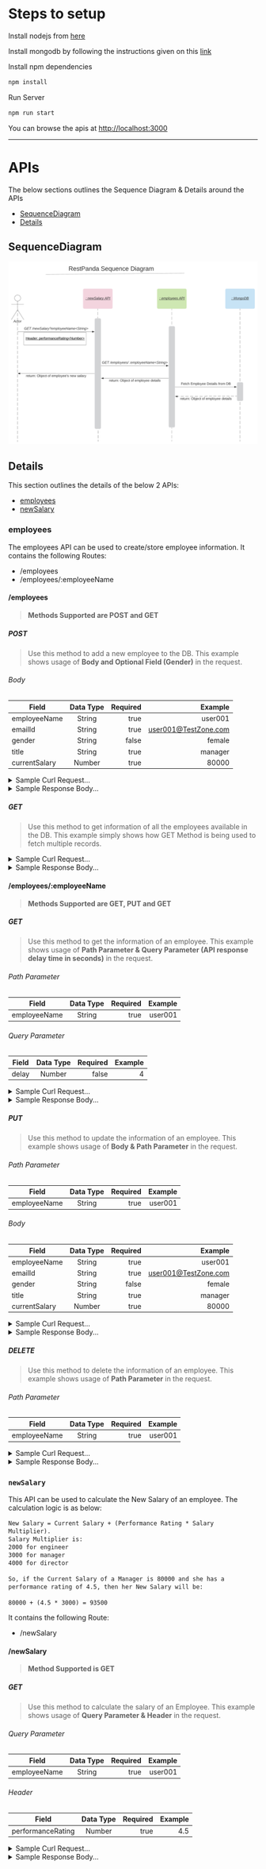 # Steps to setup


Install nodejs from [here]

Install mongodb by following the instructions given on this [link]

Install npm dependencies

```bash
npm install
```

Run Server

```bash
npm run start
```

You can browse the apis at <http://localhost:3000>

____________________________________

# APIs


The below sections outlines the Sequence Diagram & Details around the APIs

* [SequenceDiagram](#sequenceDiagram)
* [Details](#details)


## SequenceDiagram

![api_sequence_diagram](assets/images/api_sequence_diagram.png)


## Details

This section outlines the details of the below 2 APIs:

* [employees](#employees)
* [newSalary](#newSalary)

### employees

The employees API can be used to create/store employee information. It contains the following Routes:

* /employees
* /employees/:employeeName

#### /employees

<!-- /employees -->

> **Methods Supported are POST and GET**

##### POST

> Use this method to add a new employee to the DB. This example shows usage of **Body and Optional Field (Gender)** in the request.


###### Body

| Field         | Data Type | Required | Example              |
| ------------- |:---------:| --------:| --------------------:|
| employeeName  | String    | true     | user001              |
| emailId       | String    | true     | user001@TestZone.com |
| gender        | String    | false    | female               |
| title         | String    | true     | manager              |
| currentSalary | Number    | true     | 80000                |

<details>
<summary> Sample Curl Request...</summary>
<p>

```
curl --location --request POST 'http://localhost:3000/employees' \
--header 'Content-Type: application/json' \
--data-raw '{
    "employeeName": "user001",
    "emailId": "user001@TestZone.com",
    "gender": "female",
    "title": "manager",
    "currentSalary": 80000
}'
```

</p>
</details>


<details>
<summary>Sample Response Body...</summary>
<p>

```
{
    "_id": "5e7115d803b7cc50f8f93863",
    "employeeName": "user001",
    "emailId": "user001@TestZone.com",
    "gender": "female",
    "title": "manager",
    "currentSalary": 80000,
    "createdAt": "2020-03-17T18:24:24.365Z",
    "updatedAt": "2020-03-17T18:24:24.365Z",
    "__v": 0
}
```

</p>
</details>


##### GET

> Use this method to get information of all the employees available in the DB. This example simply shows how GET Method is being used to fetch multiple records.

<details>
<summary>Sample Curl Request...</summary>
<p>

```
curl --location --request GET 'http://localhost:3000/employees' \
--header 'Content-Type: application/json'
```

</p>
</details>

<details>
<summary>Sample Response Body...</summary>
<p>

```
[
    {
        "_id": "5e7115d803b7cc50f8f93863",
        "employeeName": "user001",
        "emailId": "user001@TestZone.com",
        "gender": "80000",
        "title": "manager",
        "currentSalary": 80000,
        "createdAt": "2020-03-17T18:24:24.365Z",
        "updatedAt": "2020-03-17T18:24:24.365Z",
        "__v": 0
    },
        {
        "_id": "5e7115d803b7cc50f8f93863",
        "employeeName": "user002",
        "emailId": "user002@TestZone.com",
        "gender": "male",
        "title": "engineer",
        "currentSalary": 60000,
        "createdAt": "2020-03-17T18:17:24.365Z",
        "updatedAt": "2020-03-17T18:17:24.365Z",
        "__v": 0
    },

]
```

</p>
</details>

#### /employees/:employeeName

> **Methods Supported are GET, PUT and GET**

##### GET

> Use this method to get the information of an employee. This example shows usage of **Path Parameter & Query Parameter (API response delay time in seconds)** in the request.

###### Path Parameter

| Field         | Data Type | Required | Example |
| ------------- |:---------:| --------:| -------:|
| employeeName  | String    | true     | user001 |

###### Query Parameter

| Field  | Data Type | Required | Example |
| ------ |:---------:| --------:| -------:|
| delay  | Number    | false    | 4       |

<details>
<summary>Sample Curl Request...</summary>
<p>

```
curl --location --request GET 'http://localhost:3000/employees/user001?delay=4' \
--header 'Content-Type: application/json'
```

</p>
</details>

<details>
<summary>Sample Response Body...</summary>
<p>

```
{
    "_id": "5e7115d803b7cc50f8f93863",
    "employeeName": "user001",
    "emailId": "user001@TestZone.com",
    "gender": "female",
    "title": "manager",
    "currentSalary": 80000,
    "createdAt": "2020-03-17T18:24:24.365Z",
    "updatedAt": "2020-03-17T18:24:24.365Z",
    "__v": 0
}
```

</p>
</details>

##### PUT

> Use this method to update the information of an employee. This example shows usage of **Body & Path Parameter** in the request.

###### Path Parameter

| Field         | Data Type | Required | Example |
| ------------- |:---------:| --------:| -------:|
| employeeName  | String    | true     | user001 |

###### Body

| Field         | Data Type | Required | Example              |
| ------------- |:---------:| --------:| --------------------:|
| employeeName  | String    | true     | user001              |
| emailId       | String    | true     | user001@TestZone.com |
| gender        | String    | false    | female               |
| title         | String    | true     | manager              |
| currentSalary | Number    | true     | 80000                |

<details>
<summary> Sample Curl Request...</summary>
<p>

```
curl --location --request PUT 'http://localhost:3000/employees/user001' \
--header 'Content-Type: application/json' \
--data-raw '{
    "employeeName": "user001",
    "emailId": "user001@TestZone.com",
    "gender": "female",
    "title": "director",
    "currentSalary": 100000
}'
```

</p>
</details>

<details>
<summary>Sample Response Body...</summary>
<p>

```
{
    "_id": "5e7115d803b7cc50f8f93863",
    "employeeName": "user001",
    "emailId": "user001@TestZone.com",
    "gender": "female",
    "title": "director",
    "currentSalary": 100000,
    "createdAt": "2020-03-17T18:24:24.365Z",
    "updatedAt": "2020-03-20T20:50:03.590Z",
    "__v": 0
}
```

</p>
</details>

##### DELETE

> Use this method to delete the information of an employee. This example shows usage of **Path Parameter** in the request.

###### Path Parameter

| Field         | Data Type | Required | Example |
| ------------- |:---------:| --------:| -------:|
| employeeName  | String    | true     | user001 |

<details>
<summary> Sample Curl Request...</summary>
<p>

```
curl --location --request DELETE 'http://localhost:3000/employees/user001' \
--header 'Content-Type: application/json'
```

</p>
</details>

<details>
<summary>Sample Response Body...</summary>
<p>

```
{
    "message": "Employee deleted successfully!"
}
```

</p>
</details>

### `newSalary`
This API can be used to calculate the New Salary of an employee. The calculation logic is as below:

```
New Salary = Current Salary + (Performance Rating * Salary Multiplier). 
Salary Multiplier is:
2000 for engineer
3000 for manager
4000 for director

So, if the Current Salary of a Manager is 80000 and she has a performance rating of 4.5, then her New Salary will be:

80000 + (4.5 * 3000) = 93500
```

It contains the following Route:

* /newSalary

#### /newSalary

> **Method Supported is GET**

##### GET

> Use this method to calculate the salary of an Employee. This example shows usage of **Query Parameter & Header** in the request.

###### Query Parameter

| Field         | Data Type | Required  | Example |
| ------------- |:---------:| ---------:| -------:|
| employeeName  | String    | true      | user001 |

###### Header

| Field              | Data Type | Required | Example |
| ------------------ |:---------:| --------:| -------:|
| performanceRating  | Number    | true     | 4.5     |

<details>
<summary>Sample Curl Request...</summary>
<p>

```
curl --location --request GET 'http://localhost:3000/newSalary?employeeName=user001' \
--header 'Content-Type: application/json' \
--header 'performanceRating: 4.5'
```

</p>
</details>

<details>
<summary>Sample Response Body...</summary>
<p>

```
{
    "newSalary": 93500
}
```

</p>
</details>


[here]: https://nodejs.org/en/download/
[link]: https://docs.mongodb.com/manual/installation/